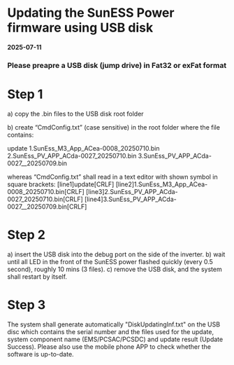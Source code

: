 # Updating the SunESS Power firmware using USB disk #
**2025-07-11**

### Please preapre a USB disk (jump drive) in Fat32 or exFat format ###

# Step 1 # 
  
  a) copy the .bin files to the USB disk root folder
  
  b) create “CmdConfig.txt” (case sensitive) in the root folder where the file contains:

  
update
1.SunEss_M3_App_ACea-0008_20250710.bin 
2.SunEss_PV_APP_ACda-0027_20250710.bin 
3.SunEss_PV_APP_ACda-0027__20250709.bin 

whereas “CmdConfig.txt” shall read in a text editor with shown symbol in square brackets: 
[line1]update[CRLF]
[line2]1.SunEss_M3_App_ACea-0008_20250710.bin[CRLF]
[line3]2.SunEss_PV_APP_ACda-0027_20250710.bin[CRLF] 
[line4]3.SunEss_PV_APP_ACda-0027__20250709.bin[CRLF] 


# Step 2 #
  a) insert the USB disk into the debug port on the side of the inverter. 
  b) wait until all LED in the front of the SunESS power flashed quickly (every 0.5 second), roughly 10 mins (3 files). 
  c) remove the USB disk, and the system shall restart by itself. 

# Step 3 # 
  The system shall generate automatically "DiskUpdatingInf.txt" on the USB disc which contains the serial number and the files used for the update, system component name (EMS/PCSAC/PCSDC) and update result (Update Success). 
  Please also use the mobile phone APP to check whether the software is up-to-date. 


  
